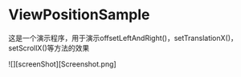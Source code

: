 # ViewPositionSample
这是一个演示程序，用于演示offsetLeftAndRight()，setTranslationX()，setScrollX()等方法的效果

![][screenShot][Screenshot.png]